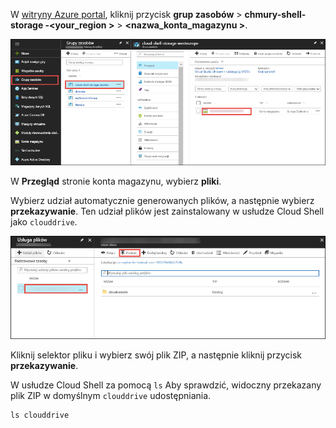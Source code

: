W [witryny Azure portal](https://portal.azure.com), kliknij przycisk **grup zasobów** > **chmury-shell-storage -\<your_region >**  >   **\<nazwa_konta_magazynu >**.

![Znajdź konto magazynu w usłudze Cloud Shell](../articles/app-service/media/app-service-deploy-zip/upload-choose-storage-account.png)

W **Przegląd** stronie konta magazynu, wybierz **pliki**.

Wybierz udział automatycznie generowanych plików, a następnie wybierz **przekazywanie**. Ten udział plików jest zainstalowany w usłudze Cloud Shell jako `clouddrive`.

![Znajdź przycisku przekazywania](../articles/app-service/media/app-service-deploy-zip/upload-select-button.png)

Kliknij selektor pliku i wybierz swój plik ZIP, a następnie kliknij przycisk **przekazywanie**. 

W usłudze Cloud Shell za pomocą `ls` Aby sprawdzić, widoczny przekazany plik ZIP w domyślnym `clouddrive` udostępniania.

```azurecli-interactive
ls clouddrive
```
